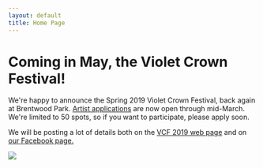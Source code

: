 ```yaml
---
layout: default
title: Home Page
---
```


# Coming in May, the Violet Crown Festival!

We're happy to announce the Spring 2019 Violet Crown Festival,
back again at Brentwood Park.
<a href="vcf_apply.html">Artist applications</a> are now open
through mid-March. We're limited to 50 spots, so if you want
to participate, please apply soon.

We will be posting a lot of details both on the
<a href="vcf_2019.html">VCF 2019 web page</a> and on
<a href="https://www.facebook.com/events/2117433981825762">our Facebook page.</a>

<img src="img/DSC_0652.jpg" class="img-responsive well">
